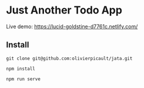 # Just Another Todo App

Live demo: https://lucid-goldstine-d7761c.netlify.com/

## Install

```
git clone git@github.com:olivierpicault/jata.git
```

```
npm install
```

```
npm run serve
```